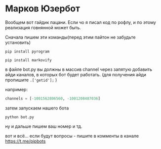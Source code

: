 # Марков Юзербот
Вообщем вот гайдик пацани.
Если чо я писал код по рофлу, и по этому реализация говнянной может быть.

Сначала пишем эти команды(перед этим пайтон не забудьте установить)

`pip install pyrogram`

`pip install markovify`

в файле bot.py вы должны в массив channel через запятую добавить айди каналов, в которых бот будет работать. (для получения айди пропишите `.['getid'];` )

например:

```py
channels = [-1001562806560, -1001208487036]
```

затем запускаем нашего бота

`python bot.py`

ну и дальше пишем ваш номер и тд.

вот и всё... если будут вопросы - пишите в комменты в канале https://t.me/pipbots
